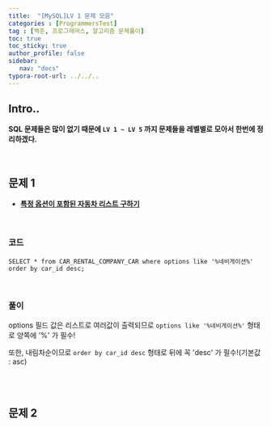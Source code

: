 ```yaml
---
title:  "[MySQL]LV 1 문제 모음"
categories : [ProgrammersTest]
tag : [백준, 프로그래머스, 알고리즘 문제풀이]
toc: true
toc_sticky: true
author_profile: false
sidebar:
   nav: "docs"
typora-root-url: ../../..
---
```




## Intro..

**SQL 문제들은 많이 없기 때문에 `LV 1 ~ LV 5` 까지 문제들을 레벨별로 모아서 한번에 정리하겠다.**

<br>

## 문제 1

* **[특정 옵션이 포함된 자동차 리스트 구하기](https://school.programmers.co.kr/learn/courses/30/lessons/157343)**

<br>

### 코드

```mysql
SELECT * from CAR_RENTAL_COMPANY_CAR where options like '%네비게이션%' order by car_id desc;
```

<br>

### 풀이

options 필드 값은 리스트로 여러값이 출력되므로 `options like '%네비게이션%'` 형태로 양쪽에 '%' 가 필수!

또한, 내림차순이므로 `order by car_id desc` 형태로 뒤에 꼭 'desc' 가 필수!(기본값 : asc)

<br><br>


## 문제 2
